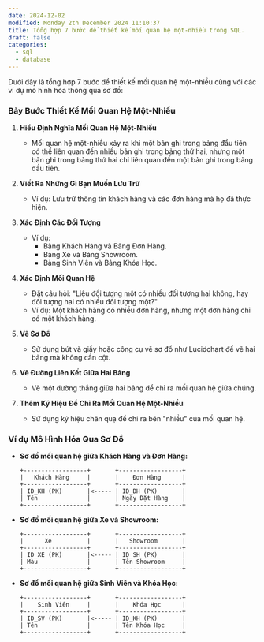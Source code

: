```yaml
---
date: 2024-12-02
modified: Monday 2th December 2024 11:10:37
title: Tổng hợp 7 bước để thiết kế mối quan hệ một-nhiều trong SQL.
draft: false
categories:
  - sql
  - database
---
```


Dưới đây là tổng hợp 7 bước để thiết kế mối quan hệ một-nhiều cùng với các ví dụ mô hình hóa thông qua sơ đồ:

### Bảy Bước Thiết Kế Mối Quan Hệ Một-Nhiều

1. **Hiểu Định Nghĩa Mối Quan Hệ Một-Nhiều**

   - Mối quan hệ một-nhiều xảy ra khi một bản ghi trong bảng đầu tiên có thể liên quan đến nhiều bản ghi trong bảng thứ hai, nhưng một bản ghi trong bảng thứ hai chỉ liên quan đến một bản ghi trong bảng đầu tiên.

2. **Viết Ra Những Gì Bạn Muốn Lưu Trữ**

   - Ví dụ: Lưu trữ thông tin khách hàng và các đơn hàng mà họ đã thực hiện.

3. **Xác Định Các Đối Tượng**

   - Ví dụ:
     - Bảng Khách Hàng và Bảng Đơn Hàng.
     - Bảng Xe và Bảng Showroom.
     - Bảng Sinh Viên và Bảng Khóa Học.

4. **Xác Định Mối Quan Hệ**

   - Đặt câu hỏi: "Liệu đối tượng một có nhiều đối tượng hai không, hay đối tượng hai có nhiều đối tượng một?"
   - Ví dụ: Một khách hàng có nhiều đơn hàng, nhưng một đơn hàng chỉ có một khách hàng.

5. **Vẽ Sơ Đồ**

   - Sử dụng bút và giấy hoặc công cụ vẽ sơ đồ như Lucidchart để vẽ hai bảng mà không cần cột.

6. **Vẽ Đường Liên Kết Giữa Hai Bảng**

   - Vẽ một đường thẳng giữa hai bảng để chỉ ra mối quan hệ giữa chúng.

7. **Thêm Ký Hiệu Để Chỉ Ra Mối Quan Hệ Một-Nhiều**
   - Sử dụng ký hiệu chân quạ để chỉ ra bên "nhiều" của mối quan hệ.

### Ví dụ Mô Hình Hóa Qua Sơ Đồ

- **Sơ đồ mối quan hệ giữa Khách Hàng và Đơn Hàng:**

  ```
  +------------------+       +------------------+
  |   Khách Hàng     |       |    Đơn Hàng      |
  +------------------+       +------------------+
  | ID_KH (PK)       |<----- | ID_DH (PK)       |
  | Tên              |       | Ngày Đặt Hàng    |
  +------------------+       +------------------+
  ```

- **Sơ đồ mối quan hệ giữa Xe và Showroom:**

  ```
  +------------------+       +------------------+
  |      Xe          |       |   Showroom       |
  +------------------+       +------------------+
  | ID_XE (PK)       |<----- | ID_SH (PK)       |
  | Màu              |       | Tên Showroom     |
  +------------------+       +------------------+
  ```

- **Sơ đồ mối quan hệ giữa Sinh Viên và Khóa Học:**
  ```
  +------------------+       +------------------+
  |    Sinh Viên     |       |    Khóa Học      |
  +------------------+       +------------------+
  | ID_SV (PK)       |<----- | ID_KH (PK)       |
  | Tên              |       | Tên Khóa Học     |
  +------------------+       +------------------+
  ```
